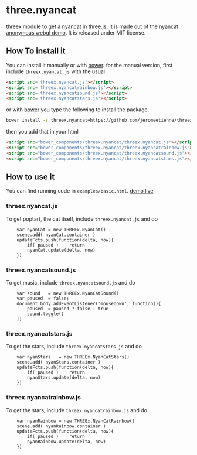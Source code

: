 three.nyancat
=============

threex module to get a nyancat in three.js.
It is made out of the 
[nyancat anonymous webgl demo](http://dl.dropboxusercontent.com/u/6213850/WebGL/nyanCat/nyan.html).
It is released under MIT license.

## How To install it

You can install it manually or with
[bower](http://bower.io/).
for the manual version, first include ```threex.nyancat.js``` with the usual

```html
<script src='threex.nyancat.js'></script>
<script src='threex.nyancatrainbow.js'></script>
<script src='threex.nyancatsound.js'></script>
<script src='threex.nyancatstars.js'></script>
```

or with
[bower](http://bower.io/) 
you type the following to install the package.

```bash
bower install -s threex.nyancat=https://github.com/jeromeetienne/threex.nyancat/archive/master.zip
```

then you add that in your html

```html
<script src="bower_components/threex.nyancat/threex.nyancat.js"></script>
<script src="bower_components/threex.nyancat/threex.nyancatrainbow.js"></script>
<script src="bower_components/threex.nyancat/threex.nyancatsound.js"></script>
<script src="bower_components/threex.nyancat/threex.nyancatstars.js"></script>
```



## How to use it

You can find running code in ```examples/basic.html```.
[demo live](http://jeromeetienne.github.io/threex/src/threex.nyancat/examples/basic.html)

### threex.nyancat.js
To get poptart, the cat itself, include ```threex.nyancat.js``` and do
```
	var nyanCat	= new THREEx.NyanCat()
	scene.add( nyanCat.container )
	updateFcts.push(function(delta, now){
		if( paused )	return
		nyanCat.update(delta, now)
	})
```

### threex.nyancatsound.js

To get music, include ```threex.nyancatsound.js``` and do

```
	var sound	= new THREEx.NyanCatSound()
	var paused	= false;	
	document.body.addEventListener('mousedown', function(){
		paused	= paused ? false : true
		sound.toggle()
	})
```

### threex.nyancatstars.js

To get the stars, include ```threex.nyancatstars.js``` and do

```	
	var nyanStars	= new THREEx.NyanCatStars()
	scene.add( nyanStars.container )
	updateFcts.push(function(delta, now){
		if( paused )	return 
		nyanStars.update(delta, now)
	})

```

### threex.nyancatrainbow.js

To get the stars, include ```threex.nyancatrainbow.js``` and do

```
	var nyanRainbow	= new THREEx.NyanCatRainbow()
	scene.add( nyanRainbow.container )
	updateFcts.push(function(delta, now){
		if( paused )	return
		nyanRainbow.update(delta, now)
	})
```